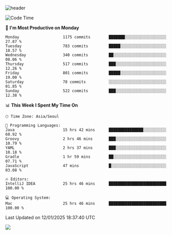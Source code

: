 ![header](https://capsule-render.vercel.app/api?type=Egg&color=timeAuto&height=300&section=header&text=PoPo&fontSize=90&animation=fadeIn)

  <!--START_SECTION:waka-->
![Code Time](http://img.shields.io/badge/Code%20Time-2%2C310%20hrs%2059%20mins-blue)

📅 **I'm Most Productive on Monday** 

```text
Monday                   1175 commits        ███████░░░░░░░░░░░░░░░░░░   27.87 % 
Tuesday                  783 commits         █████░░░░░░░░░░░░░░░░░░░░   18.57 % 
Wednesday                340 commits         ██░░░░░░░░░░░░░░░░░░░░░░░   08.06 % 
Thursday                 517 commits         ███░░░░░░░░░░░░░░░░░░░░░░   12.26 % 
Friday                   801 commits         █████░░░░░░░░░░░░░░░░░░░░   19.00 % 
Saturday                 78 commits          ░░░░░░░░░░░░░░░░░░░░░░░░░   01.85 % 
Sunday                   522 commits         ███░░░░░░░░░░░░░░░░░░░░░░   12.38 % 
```


📊 **This Week I Spent My Time On** 

```text
🕑︎ Time Zone: Asia/Seoul

💬 Programming Languages: 
Java                     15 hrs 42 mins      ███████████████░░░░░░░░░░   60.92 % 
Groovy                   2 hrs 46 mins       ███░░░░░░░░░░░░░░░░░░░░░░   10.79 % 
YAML                     2 hrs 37 mins       ███░░░░░░░░░░░░░░░░░░░░░░   10.18 % 
Gradle                   1 hr 59 mins        ██░░░░░░░░░░░░░░░░░░░░░░░   07.71 % 
JavaScript               47 mins             █░░░░░░░░░░░░░░░░░░░░░░░░   03.08 % 

🔥 Editors: 
IntelliJ IDEA            25 hrs 46 mins      █████████████████████████   100.00 % 

💻 Operating System: 
Mac                      25 hrs 46 mins      █████████████████████████   100.00 % 
```


 Last Updated on 12/01/2025 18:37:40 UTC
<!--END_SECTION:waka-->



<img src="https://capsule-render.vercel.app/api?type=Egg&color=timeAuto&height=300&section=footer&text=PoPo&fontSize=90&animation=fadeIn&reversal=true" />
